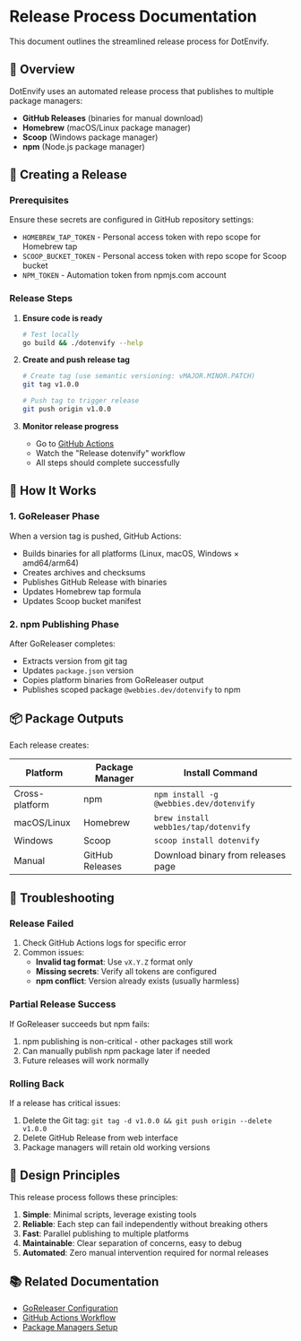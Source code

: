 # Release Process Documentation

This document outlines the streamlined release process for DotEnvify.

## 🎯 Overview

DotEnvify uses an automated release process that publishes to multiple package managers:
- **GitHub Releases** (binaries for manual download)
- **Homebrew** (macOS/Linux package manager)
- **Scoop** (Windows package manager)  
- **npm** (Node.js package manager)

## 🚀 Creating a Release

### Prerequisites

Ensure these secrets are configured in GitHub repository settings:
- `HOMEBREW_TAP_TOKEN` - Personal access token with repo scope for Homebrew tap
- `SCOOP_BUCKET_TOKEN` - Personal access token with repo scope for Scoop bucket
- `NPM_TOKEN` - Automation token from npmjs.com account

### Release Steps

1. **Ensure code is ready**
   ```bash
   # Test locally
   go build && ./dotenvify --help
   ```

2. **Create and push release tag**
   ```bash
   # Create tag (use semantic versioning: vMAJOR.MINOR.PATCH)
   git tag v1.0.0
   
   # Push tag to trigger release
   git push origin v1.0.0
   ```

3. **Monitor release progress**
   - Go to [GitHub Actions](https://github.com/webb1es/dotenvify/actions)
   - Watch the "Release dotenvify" workflow
   - All steps should complete successfully

## 🔧 How It Works

### 1. GoReleaser Phase
When a version tag is pushed, GitHub Actions:
- Builds binaries for all platforms (Linux, macOS, Windows × amd64/arm64)
- Creates archives and checksums
- Publishes GitHub Release with binaries
- Updates Homebrew tap formula
- Updates Scoop bucket manifest

### 2. npm Publishing Phase
After GoReleaser completes:
- Extracts version from git tag
- Updates `package.json` version
- Copies platform binaries from GoReleaser output
- Publishes scoped package `@webbies.dev/dotenvify` to npm

## 📦 Package Outputs

Each release creates:

| Platform | Package Manager | Install Command |
|----------|----------------|----------------|
| Cross-platform | npm | `npm install -g @webbies.dev/dotenvify` |
| macOS/Linux | Homebrew | `brew install webb1es/tap/dotenvify` |
| Windows | Scoop | `scoop install dotenvify` |
| Manual | GitHub Releases | Download binary from releases page |

## 🐛 Troubleshooting

### Release Failed
1. Check GitHub Actions logs for specific error
2. Common issues:
   - **Invalid tag format**: Use `vX.Y.Z` format only
   - **Missing secrets**: Verify all tokens are configured
   - **npm conflict**: Version already exists (usually harmless)

### Partial Release Success
If GoReleaser succeeds but npm fails:
1. npm publishing is non-critical - other packages still work
2. Can manually publish npm package later if needed
3. Future releases will work normally

### Rolling Back
If a release has critical issues:
1. Delete the Git tag: `git tag -d v1.0.0 && git push origin --delete v1.0.0`
2. Delete GitHub Release from web interface
3. Package managers will retain old working versions

## 🎯 Design Principles

This release process follows these principles:

1. **Simple**: Minimal scripts, leverage existing tools
2. **Reliable**: Each step can fail independently without breaking others
3. **Fast**: Parallel publishing to multiple platforms
4. **Maintainable**: Clear separation of concerns, easy to debug
5. **Automated**: Zero manual intervention required for normal releases

## 📚 Related Documentation

- [GoReleaser Configuration](.goreleaser.yml)
- [GitHub Actions Workflow](.github/workflows/release.yml)
- [Package Managers Setup](README.md#installation)